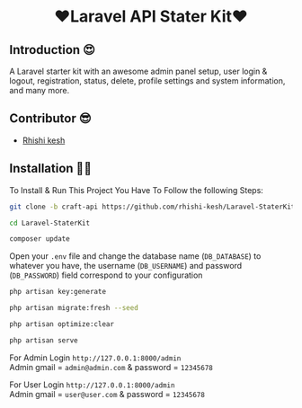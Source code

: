 <p align="center">
    <h1 align="center">❤️Laravel API Stater Kit❤️</h1>
</p>

## Introduction 😍

<p> A Laravel starter kit with an awesome admin panel setup, user login & logout, registration, status, delete, profile settings and system information, and many more. </p>

## Contributor 😎

-   <a href="https://github.com/rhishi-kesh" target="_blank">Rhishi kesh</a>

## Installation 🤷‍♂

To Install & Run This Project You Have To Follow the following Steps:

```sh
git clone -b craft-api https://github.com/rhishi-kesh/Laravel-StaterKit.git
```

```sh
cd Laravel-StaterKit
```

```sh
composer update
```

Open your `.env` file and change the database name (`DB_DATABASE`) to whatever you have, the username (`DB_USERNAME`) and password (`DB_PASSWORD`) field correspond to your configuration

```sh
php artisan key:generate
```

```sh
php artisan migrate:fresh --seed
```

```sh
php artisan optimize:clear
```

```sh
php artisan serve
```
For Admin Login `http://127.0.0.1:8000/admin` <br>
Admin gmail = `admin@admin.com` & password = `12345678`

For User Login `http://127.0.0.1:8000/admin` <br>
Admin gmail = `user@user.com` & password = `12345678`
